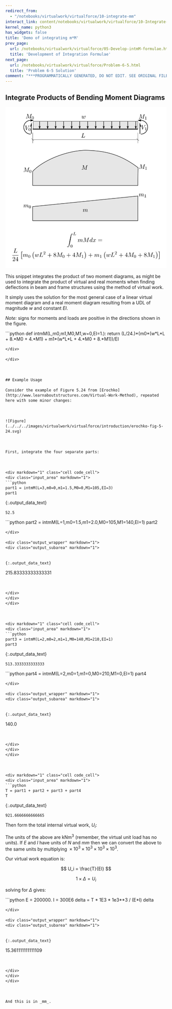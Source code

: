 ```yaml
---
redirect_from:
  - "/notebooks/virtualwork/virtualforce/10-integrate-mm"
interact_link: content/notebooks/virtualwork/virtualforce/10-Integrate-mM.ipynb
kernel_name: python3
has_widgets: false
title: 'Demo of integrating m*M'
prev_page:
  url: /notebooks/virtualwork/virtualforce/05-Develop-intmM-formulae.html
  title: 'Development of Integration Formulae'
next_page:
  url: /notebooks/virtualwork/virtualforce/Problem-6-5.html
  title: 'Problem 6-5 Solution'
comment: "***PROGRAMMATICALLY GENERATED, DO NOT EDIT. SEE ORIGINAL FILES IN /content***"
---
```



## Integrate Products of Bending Moment Diagrams

![Figure](../../../images/virtualwork/virtualforce/introduction/int-mM-general.svg)

This snippet integrates the product of two moment diagrams, as might be used to
integrate the product of virtual and real moments when finding deflections in beam and
frame structures using the method of virtual work.

It simply uses the solution for the most general case of a linear virtual moment
diagram and a real moment diagram resulting from a UDL of magnitude $w$ and constant $EI$.

*Note:* signs for moments and loads are positive in the directions shown in the figure.



<div markdown="1" class="cell code_cell">
<div class="input_area" markdown="1">
```python
def intmM(L,m0,m1,M0,M1,w=0,EI=1.):
    return (L/24.)*(m0*(w*L*L + 8.*M0 + 4.*M1) + m1*(w*L*L + 4.*M0 + 8.*M1))/EI

```
</div>

</div>



## Example Usage

Consider the example of Figure 5.24 from [Erochko](http://www.learnaboutstructures.com/Virtual-Work-Method), repeated
here with some minor changes:



![Figure](../../../images/virtualwork/virtualforce/introduction/erochko-fig-5-24.svg)



First, integrate the four separate parts:



<div markdown="1" class="cell code_cell">
<div class="input_area" markdown="1">
```python
part1 = intmM(L=3,m0=0,m1=1.5,M0=0,M1=105,EI=3)
part1

```
</div>

<div class="output_wrapper" markdown="1">
<div class="output_subarea" markdown="1">


{:.output_data_text}
```
52.5
```


</div>
</div>
</div>



<div markdown="1" class="cell code_cell">
<div class="input_area" markdown="1">
```python
part2 = intmM(L=1,m0=1.5,m1=2.0,M0=105,M1=140,EI=1)
part2

```
</div>

<div class="output_wrapper" markdown="1">
<div class="output_subarea" markdown="1">


{:.output_data_text}
```
215.83333333333331
```


</div>
</div>
</div>



<div markdown="1" class="cell code_cell">
<div class="input_area" markdown="1">
```python
part3 = intmM(L=2,m0=2,m1=1,M0=140,M1=210,EI=1)
part3

```
</div>

<div class="output_wrapper" markdown="1">
<div class="output_subarea" markdown="1">


{:.output_data_text}
```
513.3333333333333
```


</div>
</div>
</div>



<div markdown="1" class="cell code_cell">
<div class="input_area" markdown="1">
```python
part4 = intmM(L=2,m0=1,m1=0,M0=210,M1=0,EI=1)
part4

```
</div>

<div class="output_wrapper" markdown="1">
<div class="output_subarea" markdown="1">


{:.output_data_text}
```
140.0
```


</div>
</div>
</div>



<div markdown="1" class="cell code_cell">
<div class="input_area" markdown="1">
```python
T = part1 + part2 + part3 + part4
T

```
</div>

<div class="output_wrapper" markdown="1">
<div class="output_subarea" markdown="1">


{:.output_data_text}
```
921.6666666666665
```


</div>
</div>
</div>



Then form the total internal virtual work, $U_i$:



The units of the above are $\text{kN}\text{m}^3$ (remember, the virtual unit load has no units).  If $E$ and $I$
have units of _N_ and _mm_ then we can convert the above to the same units by multiplying ${}\times 10^3 \times 10^3 \times 10^3 \times 10^3$.

Our virtual work equation is:

$$
U_i = \frac{T}{EI}
$$

$$
1 \times \Delta = U_i
$$

solving for $\Delta$ gives:



<div markdown="1" class="cell code_cell">
<div class="input_area" markdown="1">
```python
E = 200000.
I = 300E6
delta = T * 1E3 * 1e3**3 / (E*I)
delta

```
</div>

<div class="output_wrapper" markdown="1">
<div class="output_subarea" markdown="1">


{:.output_data_text}
```
15.361111111111109
```


</div>
</div>
</div>



And this is in _mm_.


